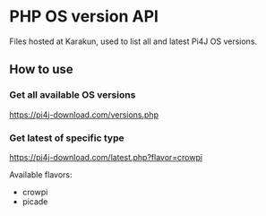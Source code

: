 # PHP OS version API

Files hosted at Karakun, used to list all and latest Pi4J OS versions.

## How to use

### Get all available OS versions

https://pi4j-download.com/versions.php

### Get latest of specific type

https://pi4j-download.com/latest.php?flavor=crowpi

Available flavors:

* crowpi
* picade
